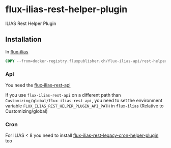 # flux-ilias-rest-helper-plugin

ILIAS Rest Helper Plugin

## Installation

In [flux-ilias](https://github.com/fluxapps/flux-ilias)

```dockerfile
COPY --from=docker-registry.fluxpublisher.ch/flux-ilias-api/rest-helper-plugin:latest /flux-ilias-rest-helper-plugin "$ILIAS_WEB_DIR/Customizing/global/plugins/Services/UIComponent/UserInterfaceHook/flux_ilias_rest_helper_plugin"
```

### Api

You need the [flux-ilias-rest-api](https://github.com/flux-eco/flux-ilias-rest-api)

If you use `flux-ilias-rest-api` on a different path than `Customizing/global/flux-ilias-rest-api`, you need to set the environment variable `FLUX_ILIAS_REST_HELPER_PLUGIN_API_PATH` in `flux-ilias` (Relative to Customizing/global)

### Cron

For ILIAS < 8 you need to install [flux-ilias-rest-legacy-cron-helper-plugin](https://github.com/flux-eco/flux-ilias-rest-legacy-cron-helper-plugin) too
